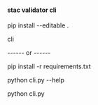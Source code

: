#### stac validator cli  

pip install --editable .  

cli <local stac item json>   

------ or ------  

pip install -r requirements.txt  

python cli.py --help  

python cli.py <local stac item json>   


